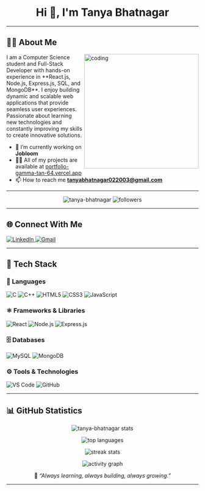 <h1 align="center">Hi 👋, I'm Tanya Bhatnagar</h1>

---

## 🧑‍💻 About Me  
<img align="right" alt="coding" width="300" src="https://media.tenor.com/IF2JdxzmyN4AAAAj/coding-girl.gif">  

<p align="left" style="font-size:14px;">  
I am a Computer Science student and Full-Stack Developer with hands-on experience in **React.js, Node.js, Express.js, SQL, and MongoDB**.  
I enjoy building dynamic and scalable web applications that provide seamless user experiences.  
Passionate about learning new technologies and constantly improving my skills to create innovative solutions.  
</p>

- 🔭 I’m currently working on **Jobloom**  
- 👨‍💻 All of my projects are available at [portfolio-gamma-tan-64.vercel.app](https://portfolio-gamma-tan-64.vercel.app)  
- 📫 How to reach me **tanyabhatnagar022003@gmail.com**  

---

<p align="center">
  <img src="https://komarev.com/ghpvc/?username=tanya-bhatnagar&label=Profile%20views&color=0e75b6&style=flat" alt="tanya-bhatnagar" />
  <img src="https://img.shields.io/github/followers/tanya-bhatnagar?label=Followers&style=social" alt="followers"/>
</p>

---

## 🌐 Connect With Me  
<p align="left">
  <a href="https://linkedin.com/in/tanya-bhatnagar-763726261" target="blank">
    <img src="https://img.shields.io/badge/LinkedIn-%230077B5.svg?style=for-the-badge&logo=linkedin&logoColor=white" alt="LinkedIn"/>
  </a>
  <a href="mailto:tanyabhatnagar022003@gmail.com" target="blank">
    <img src="https://img.shields.io/badge/Gmail-D14836?style=for-the-badge&logo=gmail&logoColor=white" alt="Gmail"/>
  </a>
</p>

---

## 🧰 Tech Stack  

### 💬 Languages  
![C](https://img.shields.io/badge/C-00599C?style=for-the-badge&logo=c&logoColor=white)
![C++](https://img.shields.io/badge/C++-00599C?style=for-the-badge&logo=cplusplus&logoColor=white)
![HTML5](https://img.shields.io/badge/HTML5-E34F26?style=for-the-badge&logo=html5&logoColor=white)
![CSS3](https://img.shields.io/badge/CSS3-1572B6?style=for-the-badge&logo=css3&logoColor=white)
![JavaScript](https://img.shields.io/badge/JavaScript-F7DF1E?style=for-the-badge&logo=javascript&logoColor=black)

### ⚛️ Frameworks & Libraries  
![React](https://img.shields.io/badge/React-20232A?style=for-the-badge&logo=react&logoColor=61DAFB)
![Node.js](https://img.shields.io/badge/Node.js-339933?style=for-the-badge&logo=node-dot-js&logoColor=white)
![Express.js](https://img.shields.io/badge/Express.js-000000?style=for-the-badge&logo=express&logoColor=white)

### 🗄️ Databases  
![MySQL](https://img.shields.io/badge/MySQL-005C84?style=for-the-badge&logo=mysql&logoColor=white)
![MongoDB](https://img.shields.io/badge/MongoDB-4EA94B?style=for-the-badge&logo=mongodb&logoColor=white)

### ⚙️ Tools & Technologies  
![VS Code](https://img.shields.io/badge/VS%20Code-0078D4?style=for-the-badge&logo=visual-studio-code&logoColor=white)
![GitHub](https://img.shields.io/badge/GitHub-181717?style=for-the-badge&logo=github&logoColor=white)

---

## 📊 GitHub Statistics  

<p align="center">
  <img src="https://github-readme-stats.vercel.app/api?username=tanya-bhatnagar&show_icons=true&theme=tokyonight" alt="tanya-bhatnagar stats" />
</p>

<p align="center">
  <img src="https://github-readme-stats.vercel.app/api/top-langs/?username=tanya-bhatnagar&layout=compact&theme=tokyonight" alt="top languages" />
</p>

<p align="center">
  <img src="https://github-readme-streak-stats.herokuapp.com/?user=tanya-bhatnagar&theme=tokyonight" alt="streak stats" />
</p>

<p align="center">
  <img src="https://github-readme-activity-graph.vercel.app/graph?username=tanya-bhatnagar&theme=tokyo-night" alt="activity graph" />
</p>

<p align="center" style="font-size:14px; margin-top:12px;">
  🚀 <em>“Always learning, always building, always growing.”</em>
</p>

---
